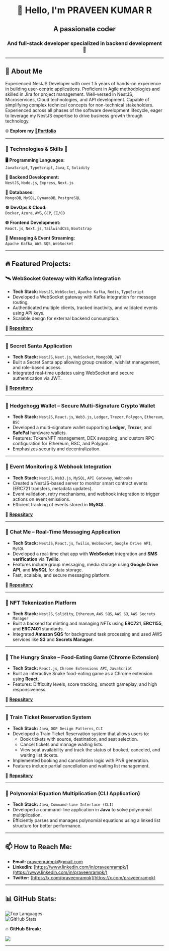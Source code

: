 
<div align="center">

# 👋 **Hello, I'm PRAVEEN KUMAR R**  
## A passionate coder  
### And full-stack developer specialized in backend development 🚀

</div>

---

## 🚀 About Me

Experienced NestJS Developer with over 1.5 years of hands-on experience in building user-centric applications. Proficient in Agile methodologies and skilled in Jira for project management. Well-versed in NestJS, Microservices, Cloud technologies, and API development. Capable of simplifying complex technical concepts for non-technical stakeholders. Experienced across all phases of the software development lifecycle, eager to leverage my NestJS expertise to drive business growth through technology.


🌐 **Explore my [🔗Portfolio](https://praveen-ram.netlify.app/)**

---

### 🌟 **Technologies & Skills** 🌟

**🖥️** **Programming Languages:**  
`JavaScript`, `TypeScript`, `Java`, `C`, `Solidity`

**🔧** **Backend Development:**  
`NestJS`, `Node.js`, `Express`, `Next.js`

**💾** **Databases:**  
`MongoDB`, `MySQL`, `DynamoDB`, `PostgreSQL`

**⚙️** **DevOps & Cloud:**  
`Docker`, `Azure`, `AWS`, `GCP`, `CI/CD`

**🌐** **Frontend Development:**  
`React.js`, `Next.js`, `TailwindCSS`, `Bootstrap`

**📡** **Messaging & Event Streaming:**  
`Apache Kafka`, `AWS SQS`, `WebSocket`

---

## 🔥 Featured Projects:

### **🛰️ WebSocket Gateway with Kafka Integration**
- **Tech Stack:** `NestJS`, `WebSocket`, `Apache Kafka`, `Redis`, `TypeScript`
- Developed a WebSocket gateway with Kafka integration for message routing.
- Authenticated multiple clients, tracked inactivity, and validated events using API keys.
- Scalable design for external backend consumption.

🔗 **[Repository](https://github.com/praveenrampk/websocket-kafka-integration)**

---

### **🎅 Secret Santa Application**
- **Tech Stack:** `NestJS`, `Next.js`, `WebSocket`, `MongoDB`, `JWT`
- Built a Secret Santa app allowing group creation, wishlist management, and role-based access.
- Integrated real-time updates using WebSocket and secure authentication via JWT.
  
🔗 **[Repository](https://github.com/praveenrampk/secret-santa)**

---

### **💼 Hedgehogg Wallet – Secure Multi-Signature Crypto Wallet**
- **Tech Stack:** `NestJS`, `React.js`, `Web3.js`, `Ledger`, `Trezor`, `Polygon`, `Ethereum`, `BSC`
- Developed a multi-signature wallet supporting **Ledger**, **Trezor**, and **SafePal** hardware wallets.
- Features: Token/NFT management, DEX swapping, and custom RPC configuration for Ethereum, BSC, and Polygon.
- Emphasizes security and decentralization.

---

### **🔔 Event Monitoring & Webhook Integration**
- **Tech Stack:** `NestJS`, `Web3.js`, `MySQL`, `API Gateway`, `Webhooks`
- Created a NestJS-based server to monitor smart contract events (ERC721 transfers, metadata updates).
- Event validation, retry mechanisms, and webhook integration to trigger actions on event emissions.
- Efficient tracking of events stored in **MySQL**.

🔗 **[Repository](https://github.com/praveenrampk/even-monitoring-server)**

---

### **💬 Chat Me – Real-Time Messaging Application**
- **Tech Stack:** `NestJS`, `React.js`, `Twilio`, `WebSocket`, `Google Drive API`, `MySQL`
- Developed a real-time chat app with **WebSocket** integration and **SMS verification** via **Twilio**.
- Features include group messaging, media storage using **Google Drive API**, and **MySQL** for data storage.
- Fast, scalable, and secure messaging platform.

🔗 **[Repository](https://github.com/praveenrampk/chat-me)**

---

### **🎨 NFT Tokenization Platform**
- **Tech Stack:** `NestJS`, `Solidity`, `Ethereum`, `AWS SQS`, `AWS S3`, `AWS Secrets Manager`
- Built a backend for minting and managing NFTs using **ERC721**, **ERC1155**, and **ERC7401** standards.
- Integrated **Amazon SQS** for background task processing and used AWS services like **S3** and **Secrets Manager**.

---

### **🐍 The Hungry Snake – Food-Eating Game (Chrome Extension)**
- **Tech Stack:** `React.js`, `Chrome Extensions API`, `JavaScript`
- Built an interactive Snake food-eating game as a Chrome extension using **React**.
- Features: Difficulty levels, score tracking, smooth gameplay, and high responsiveness.

🔗 **[Repository](https://github.com/praveenrampk/hungry-snake)**

---

### **🎫 Train Ticket Reservation System**
- **Tech Stack:** `Java`, `OOP Design Patterns`, `CLI`
- Developed a Train Ticket Reservation system that allows users to:
  - Book tickets with source, destination, and seat selection.
  - Cancel tickets and manage waiting lists.
  - View seat availability and track the status of booked, canceled, and waiting list tickets.
- Implemented booking and cancellation logic with PNR generation.
- Features include partial cancellation and waiting list management.

🔗 **[Repository](https://github.com/praveenrampk/local-train-reservation)**

---

### **📐 Polynomial Equation Multiplication (CLI Application)**
- **Tech Stack:** `Java`, `Command-line Interface (CLI)`
- Developed a command-line application in **Java** to solve polynomial multiplication.
- Efficiently parses and manages polynomial equations using a linked list structure for better performance.

---

## 📫 How to Reach Me:
- **Email:** [praveenrampk@gmail.com](mailto:praveenrampk@gmail.com)
- **LinkedIn:** [https://www.linkedin.com/in/praveenrampk/](https://www.linkedin.com/in/praveenrampk/)
- **Twitter:** [https://x.com/praveenrampk](https://x.com/praveenrampk)

---

## 📊 GitHub Stats:
![Top Languages](https://github-readme-stats.vercel.app/api/top-langs?username=praveenrampk&show_icons=true&locale=en&layout=compact)  
![GitHub Stats](https://github-readme-stats.vercel.app/api?username=praveenrampk&show_icons=true&locale=en)

🔥 **GitHub Streak:**

![](https://github-readme-streak-stats.herokuapp.com/?user=praveenrampk&theme=dark&hide_border=false)

---
